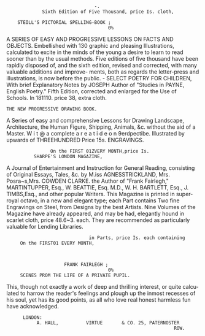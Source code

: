                                    -.
                 Sixth Edition of Five Thousand, price Is. cloth,

        STEILL'S PICTORIAL SPELLING-BOOK ;
                                         0%
  A SERIES OF EASY AND PROGRESSIVE LESSONS ON FACTS AND OBJECTS.
Embellished with 130 graphic and pleasing Illustrations, calculated to excite in
 the minds of the young a desire to learn to read sooner than by the usual
 methods. Five editions of five thousand have been rapidly disposed of, and the
 sixth edition, revised and corrected, with many valuable additions and improve-
 ments, both as regards the letter-press and illustrations, is now before the public.
                                         -
            SELECT POETRY FOR CHILDREN,
     With brief Explanatory Notes by JOSEPH     Author of "Studies in
                                            PAYNE,
                              English Poetry."
Fifth Edition, corrected and enlarged for the Use of Schools. In 181110. price   38,
                                   extra cloth.


    THE NEW PROGRESSIVE DRAWING BOOK.
A Series of easy and comprehensive Lessons for Drawing Landscape, Architecture,
    the Human Figure, Shipping, Animals, &c. without the aid of a Master.
                W i t @ a compIete a r e a t i d e o n 9erdpectibe.
       Illustrated by upwards of THREEHUNDRED        Price 15s.
                                            ENGRAVINGS.




                    On the FIRST 01ZVERY MONTH,price Is.
              SHARPE'S LONDON MAGAZINE,
A Journal of Entertainment and Instruction for General Reading, consisting of
  Original Essays, Tales, &c. by M.iss AGNESSTRICKLAND,       Mrs. Posra~s,Mrs.
  COWDEN   CLARKE.   the Author of "Frank Fairlegh," MARTINTUPPER,       Esq., W.
  BEATTIE,  Esq. M.D., W. H. BARTLETT,    Esq., J. TIMBS,Esq., and other popular
  Writers.
  This Magazine is printed in super-royal octavo, in a new and elegant type; each
Part contains Two fine Engravings on Steel, from Designs by the best Artists.
   Nine Volumes of the Magazine have already appeared, and may be had,
elegantly hound in scarlet cloth, price 48.6~3. each. They are recommended as
particularly valuable for Lending Libraries.


                                  in Parts, price Is. each containing
         On the FIRST01 EVERY MONTH,



                         FRANK FAIRLEGH ;
                                         0%
         SCENES PROM THE LIFE OF A PRIVATE PUPIL.
   This, though not exactly a work of deep and thrilling interest, or quite calcu-
lated to harrow the reader's feelings and plough up the inmost recesses of his
soul, yet has its good points, as all who love real honest harmless fun have
acknowledged.

          LONDON:
               A. HALL,          VIRTUE       & CO. 25, PATERNOSTER
                                                                 ROW.
